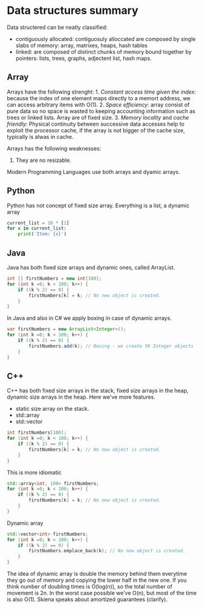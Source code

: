 # Data structures summary
Data structered can be neatly classified:
 - contiguously allocated: contiguosuly alloccated are composed by single slabs of memory: array, matrixes, heaps, hash tables
 - linked: are composed of distinct chunks of memory bound together by pointers: lists, trees, graphs, adjectent list, hash maps.
## Array
Arrays have the following strenght:
    1. *Constant access time given the index*: because the index of one element maps directly to a memort address, we can access 
        arbitrary items with O(1).
    2. *Space efficiency*: array consist of pure data so no space is wasted to keeping accounting information such as trees or linked lists. Array are of fixed size.
    3. *Memory locality* and *cache friendly*: Physical continuity between successive data accesses help to exploit the processor cache, if the array is not bigger of the cache size, typically is alwas in cache.

Arrays has the following weaknesses:
  1. They are no resizable.

Modern Programming Languages use both arrays and dyamic arrays.
## Python
Python has not concept of fixed size array. Everything is a list, a dynamic array
```Python
current_list = 10 * [1]
for x in current_list:
    print('Item: {x}')
```
## Java
Java has both fixed size arrays and dynamic ones, called ArrayList.
```Java
int [] firstNumbers = new int[100];
for (int k =0; k < 100; k++) {
    if ((k % 2) == 0) {
        firstNumbers[k] = k; // No new object is created.
    }
}
```
In Java and also in C# we apply boxing in case of dynamic arrays.
```Java
var firstNumbers = new ArrayList<Integer>();
for (int k =0; k < 100; k++) {
    if ((k % 2) == 0) {
        firstNumbers.add(k); // Boxing - we create 50 Integer objects
    }
}
```
## C++ 
C++ has both fixed size arrays in the stack, fixed size arrays in the heap, dynamic size arrays in the heap.
Here we've more features.
- static size array on the stack.
- std::array
- std::vector
```C++
int firstNumbers[100];
for (int k =0; k < 100; k++) {
    if ((k % 2) == 0) {
        firstNumbers[k] = k; // No new object is created.
    }
}
```
This is more idiomatic
```C++
std::array<int, 100> firstNumbers;
for (int k =0; k < 100; k++) {
    if ((k % 2) == 0) {
        firstNumbers[k] = k; // No new object is created.
    }
}
```
Dynamic array
```C++
std::vector<int> firstNumbers;
for (int k =0; k < 100; k++) {
    if ((k % 2) == 0) {
        firstNumbers.emplace_back(k); // No new object is created.
    }
}
```
The idea of dynamic array is double the memory behind them everytime they go out of memory and copying the lower half in the new one.
If you think number of doubling times is O(log(n)), so the total number of movement is 2n.
In the worst case possible we've O(n), but most of the time is also O(1). Skiena speaks about amortized guarantees (clarify).




